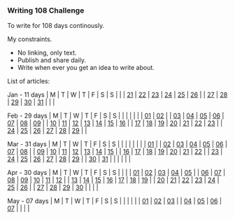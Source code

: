 ### Writing 108 Challenge
To write for 108 days continously.  

My constraints.
+ No linking, only text.
+ Publish and share daily.
+ Write when ever you get an idea to write about.
  
List of articles:  

Jan - 11 days
| M | T | W | T | F | S | S |
|        | [21](001-ekadashi) | [22]() | [23]() | [24]() | [25]() | [26]() |
| [27]() | [28]() | [29]() | [30]() | [31]() |        |        |
  
Feb - 29 days
| M | T | W | T | F | S | S |
|        |        |        |        |        | [01]() | [02]() |
| [03]() | [04]() | [05]() | [06]() | [07]() | [08]() | [09]() |
| [10]() | [11]() | [12]() | [13]() | [14]() | [15]() | [16]() |
| [17]() | [18]() | [19]() | [20]() | [21]() | [22]() | [23]() |
| [24]() | [25]() | [26]() | [27]() | [28]() | [29]() |        |
  
Mar - 31 days
| M | T | W | T | F | S | S |
|        |        |        |        |        |        | [01]() |
| [02]() | [03]() | [04]() | [05]() | [06]() | [07]() | [08]() |
| [09]() | [10]() | [11]() | [12]() | [13]() | [14]() | [15]() |
| [16]() | [17]() | [18]() | [19]() | [20]() | [21]() | [22]() |
| [23]() | [24]() | [25]() | [26]() | [27]() | [28]() | [29]() |
| [30]() | [31]() |        |        |        |        |        |
  
Apr - 30 days
| M | T | W | T | F | S | S |
|        |        | [01]() | [02]() | [03]() | [04]() | [05]() |
| [06]() | [07]() | [08]() | [09]() | [10]() | [11]() | [12]() |
| [13]() | [14]() | [15]() | [16]() | [17]() | [18]() | [19]() |
| [20]() | [21]() | [22]() | [23]() | [24]() | [25]() | [26]() |
| [27]() | [28]() | [29]() | [30]() |        |        |        | 
  

May - 07 days
| M | T | W | T | F | S | S |
|        |        |        |        | [01]() | [02]() | [03]() |
| [04]() | [05]() | [06]() | [07]() |        |        |        |